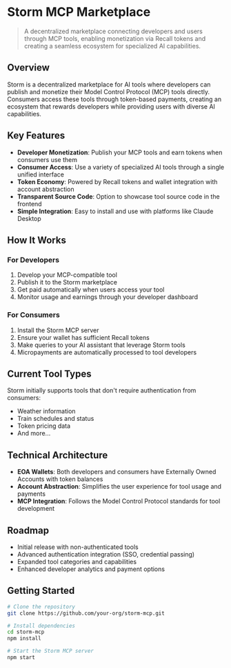 # Storm MCP Marketplace

> A decentralized marketplace connecting developers and users through MCP tools, enabling monetization via Recall tokens and creating a seamless ecosystem for specialized AI capabilities.

## Overview

Storm is a decentralized marketplace for AI tools where developers can publish and monetize their Model Control Protocol (MCP) tools directly. Consumers access these tools through token-based payments, creating an ecosystem that rewards developers while providing users with diverse AI capabilities.

## Key Features

- **Developer Monetization**: Publish your MCP tools and earn tokens when consumers use them
- **Consumer Access**: Use a variety of specialized AI tools through a single unified interface
- **Token Economy**: Powered by Recall tokens and wallet integration with account abstraction
- **Transparent Source Code**: Option to showcase tool source code in the frontend
- **Simple Integration**: Easy to install and use with platforms like Claude Desktop

## How It Works

### For Developers

1. Develop your MCP-compatible tool
2. Publish it to the Storm marketplace
3. Get paid automatically when users access your tool
4. Monitor usage and earnings through your developer dashboard

### For Consumers

1. Install the Storm MCP server
2. Ensure your wallet has sufficient Recall tokens
3. Make queries to your AI assistant that leverage Storm tools
4. Micropayments are automatically processed to tool developers

## Current Tool Types

Storm initially supports tools that don't require authentication from consumers:

- Weather information
- Train schedules and status
- Token pricing data
- And more...

## Technical Architecture

- **EOA Wallets**: Both developers and consumers have Externally Owned Accounts with token balances
- **Account Abstraction**: Simplifies the user experience for tool usage and payments
- **MCP Integration**: Follows the Model Control Protocol standards for tool development

## Roadmap

- Initial release with non-authenticated tools
- Advanced authentication integration (SSO, credential passing)
- Expanded tool categories and capabilities
- Enhanced developer analytics and payment options

## Getting Started

```bash
# Clone the repository
git clone https://github.com/your-org/storm-mcp.git

# Install dependencies
cd storm-mcp
npm install

# Start the Storm MCP server
npm start
```
